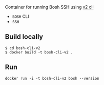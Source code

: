 Container for running Bosh SSH using [v2 cli](https://bosh.io/docs/cli-v2.html)


* `BOSH` CLI
* `SSH`

## Build locally

```
$ cd bosh-cli-v2
$ docker build -t bosh-cli-v2 .
```

## Run

```
docker run -i -t bosh-cli-v2 bosh --version
```
